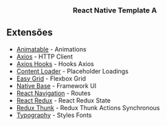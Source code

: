 <p align="center">
  <h3 align="center">React Native Template A</h3>
</p>

## Extensões
- [Animatable](https://github.com/oblador/react-native-animatable) - Animations
- [Axios](https://github.com/axios/axios) - HTTP Client
- [Axios Hooks](https://github.com/simoneb/axios-hooks) - Hooks Axios
- [Content Loader](https://github.com/danilowoz/react-content-loader) - Placeholder Loadings
- [Easy Grid](https://github.com/GeekyAnts/react-native-easy-grid) - Flexbox Grid
- [Native Base](https://github.com/GeekyAnts/NativeBase) - Framework UI
- [React Navigation](https://reactnavigation.org/docs/en/getting-started.html) - Routes
- [React Redux](https://github.com/reduxjs/react-redux) - React Redux State
- [Redux Thunk](https://github.com/reduxjs/redux-thunk) - Redux Thunk Actions Synchronous
- [Typography](https://github.com/hectahertz/react-native-typography) - Styles Fonts

